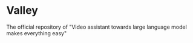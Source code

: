 # Valley
The official repository of "Video assistant towards large language model makes everything easy"
